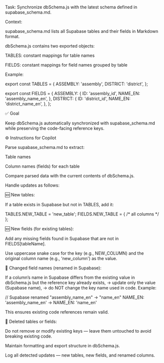 Task:
Synchronize dbSchema.js with the latest schema defined in supabase_schema.md.

Context:

supabase_schema.md lists all Supabase tables and their fields in Markdown format.

dbSchema.js contains two exported objects:

TABLES: constant mappings for table names

FIELDS: constant mappings for field names grouped by table

Example:

export const TABLES = {
  ASSEMBLY: 'assembly',
  DISTRICT: 'district',
};

export const FIELDS = {
  ASSEMBLY: {
    ID: 'assembly_id',
    NAME_EN: 'assembly_name_en',
  },
  DISTRICT: {
    ID: 'district_id',
    NAME_EN: 'district_name_en',
  },
};

✅ Goal

Keep dbSchema.js automatically synchronized with supabase_schema.md while preserving the code-facing reference keys.

⚙️ Instructions for Copilot

Parse supabase_schema.md to extract:

Table names

Column names (fields) for each table

Compare parsed data with the current contents of dbSchema.js.

Handle updates as follows:

🆕 New tables:

If a table exists in Supabase but not in TABLES, add it:

TABLES.NEW_TABLE = 'new_table';
FIELDS.NEW_TABLE = { /* all columns */ };


🆕 New fields (for existing tables):

Add any missing fields found in Supabase that are not in FIELDS[tableName].

Use uppercase snake case for the key (e.g., NEW_COLUMN) and the original column name (e.g., 'new_column') as the value.

🔁 Changed field names (renamed in Supabase):

If a column’s name in Supabase differs from the existing value in dbSchema.js but the reference key already exists,
→ update only the value (Supabase name),
→ do NOT change the key name used in code.
Example:

// Supabase renamed "assembly_name_en" → "name_en"
NAME_EN: 'assembly_name_en'  →  NAME_EN: 'name_en'


This ensures existing code references remain valid.

🚫 Deleted tables or fields:

Do not remove or modify existing keys — leave them untouched to avoid breaking existing code.

Maintain formatting and export structure in dbSchema.js.

Log all detected updates — new tables, new fields, and renamed columns.